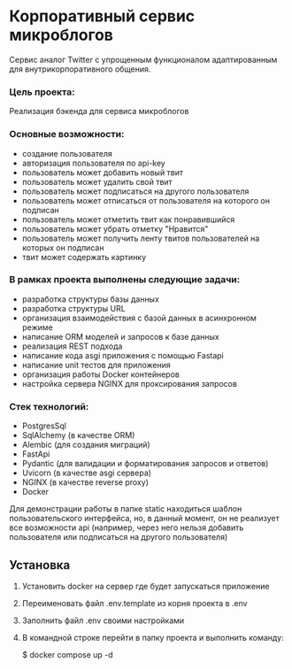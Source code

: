 # Корпоративный сервис микроблогов

Сервис аналог Twitter с упрощенным функционалом адаптированным для внутрикорпоративного общения.

### Цель проекта:
Реализация бэкенда для сервиса микроблогов


### Основные возможности:

- создание пользователя
- авторизация пользователя по api-key
- пользователь может добавить новый твит
- пользователь может удалить свой твит
- пользователь может подписаться на другого пользователя
- пользователь может отписаться от пользователя на которого он подписан
- пользователь может отметить твит как понравившийся
- пользователь может убрать отметку "Нравится"
- пользователь может получить ленту твитов пользователей на которых он подписан
- твит может содержать картинку


### В рамках проекта выполнены следующие задачи:
- разработка структуры базы данных
- разработка структуры URL
- организация взаимодействия с базой данных в асинхронном режиме
- написание ORM моделей и запросов к базе данных
- реализация REST подхода
- написание кода asgi приложения с помощью Fastapi
- написание unit тестов для приложения
- организация работы Docker контейнеров
- настройка сервера NGINX для проксирования запросов


### Стек технологий:

- PostgresSql 
- SqlAlchemy (в качестве ORM)
- Alembic (для создания миграций)
- FastApi
- Pydantic (для валидации и форматирования запросов и ответов)
- Uvicorn (в качестве asgi сервера)
- NGINX (в качестве reverse proxy)
- Docker


Для демонстрации работы в папке static находиться шаблон пользовательского интерфейса, но, в данный момент, 
он не реализует все возможности api (например, через него нельзя добавить пользователя или подписаться на 
другого пользователя)


## Установка
1. Установить docker на сервер где будет запускаться приложение
2. Переименовать файл .env.template из корня проекта в .env 
3. Заполнить файл .env своими настройками
4. В командной строке перейти в папку проекта и выполнить команду:


    $ docker compose up -d